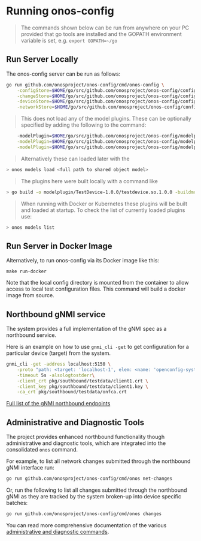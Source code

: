 # Running onos-config 

> The commands shown below can be run from anywhere on your PC provided that go tools are installed
> and the GOPATH environment variable is set, e.g. `export GOPATH=~/go`

## Run Server Locally
The onos-config server can be run as follows:
```bash
go run github.com/onosproject/onos-config/cmd/onos-config \
    -configStore=$HOME/go/src/github.com/onosproject/onos-config/configs/configStore-sample.json \
    -changeStore=$HOME/go/src/github.com/onosproject/onos-config/configs/changeStore-sample.json \
    -deviceStore=$HOME/go/src/github.com/onosproject/onos-config/configs/deviceStore-sample.json \
    -networkStore=$HOME/go/src/github.com/onosproject/onos-config/configs/networkStore-sample.json
```
> This does not load any of the model plugins. These can be optionally specified
 by adding the following to the command:
```bash
    -modelPlugin=$HOME/go/src/github.com/onosproject/onos-config/modelplugin/TestDevice-1.0.0/testdevice.so.1.0.0 \
    -modelPlugin=$HOME/go/src/github.com/onosproject/onos-config/modelplugin/TestDevice-2.0.0/testdevice.so.2.0.0 \
    -modelPlugin=$HOME/go/src/github.com/onosproject/onos-config/modelplugin/Devicesim-1.0.0/devicesim.so.1.0.0
```
> Alternatively these can loaded later with the
```bash
> onos models load <full path to shared object model>
```
> The plugins here were built locally with a command like
```bash
> go build -o modelplugin/TestDevice-1.0.0/testdevice.so.1.0.0 -buildmode=plugin ./modelplugin/TestDevice-1.0.0
```
> When running with Docker or Kubernetes these plugins will be built and loaded
at startup. To check the list of currently loaded plugins use:
```bash
> onos models list
```

## Run Server in Docker Image
Alternatively, to run onos-config via its Docker image like this:
```
make run-docker
```
Note that the local config directory is mounted from the container to allow access to local
test configuration files. This command will build a docker image from source.

## Northbound gNMI service
The system provides a full implementation of the gNMI spec as a northbound service.

Here is an example on how to use `gnmi_cli -get` to get configuration for a particular device (target) from the system.
```bash
gnmi_cli -get -address localhost:5150 \
    -proto "path: <target: 'localhost-1', elem: <name: 'openconfig-system:system'> elem:<name:'config'> elem: <name: 'motd-banner'>>" \
    -timeout 5s -alsologtostderr\
    -client_crt pkg/southbound/testdata/client1.crt \
    -client_key pkg/southbound/testdata/client1.key \
    -ca_crt pkg/southbound/testdata/onfca.crt
```
[Full list of the gNMI northbound endpoints](gnmi.md)

## Administrative and Diagnostic Tools
The project provides enhanced northbound functionality though administrative and 
diagnostic tools, which are integrated into the consolidated `onos` command.

For example, to list all network changes submitted through the northbound gNMI interface run:
```bash
go run github.com/onosproject/onos-config/cmd/onos net-changes
```

Or, run the following to list all changes submitted through the northbound gNMI 
as they are tracked by the system broken-up into device specific batches:
```bash
go run github.com/onosproject/onos-config/cmd/onos changes
```

You can read more comprehensive documentation of the various 
[administrative and diagnostic commands](cli.md).
